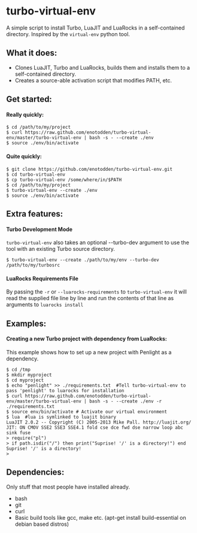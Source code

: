 turbo-virtual-env
=================

A simple script to install Turbo, LuaJIT and LuaRocks in a self-contained directory.
Inspired by the `virtual-env` python tool.



What it does:
-------------

+ Clones LuaJIT, Turbo and LuaRocks, builds them and installs them to a self-contained directory.
+ Creates a source-able activation script that modifies PATH, etc.



Get started:
------------

#### Really quickly:

    $ cd /path/to/my/project
    $ curl https://raw.github.com/enotodden/turbo-virtual-env/master/turbo-virtual-env | bash -s - --create ./env
    $ source ./env/bin/activate



#### Quite quickly:

    $ git clone https://github.com/enotodden/turbo-virtual-env.git 
    $ cd turbo-virtual-env
    $ cp turbo-virtual-env /some/where/in/$PATH
    $ cd /path/to/my/project
    $ turbo-virtual-env --create ./env
    $ source ./env/bin/activate


Extra features:
---------------

#### Turbo Development Mode

`turbo-virtual-env` also takes an optional --turbo-dev argument to 
use the tool with an existing Turbo source directory.

    $ turbo-virtual-env --create ./path/to/my/env --turbo-dev /path/to/my/turbosrc


#### LuaRocks Requirements File

By passing the `-r` or `--luarocks-requirements` to `turbo-virtual-env`
it will read the supplied file line by line and run the contents of that line
as arguments to `luarocks install`



Examples:
---------

#### Creating a new Turbo project with dependency from LuaRocks:

This example shows how to set up a new project with Penlight as a dependency.

    $ cd /tmp
    $ mkdir myproject
    $ cd myproject
    $ echo "penlight" >> ./requirements.txt  #Tell turbo-virtual-env to pass 'penlight' to luarocks for installation
    $ curl https://raw.github.com/enotodden/turbo-virtual-env/master/turbo-virtual-env | bash -s - --create ./env -r ./requirements.txt
    $ source env/bin/activate # Activate our virtual environment
    $ lua  #lua is symlinked to luajit binary
    LuaJIT 2.0.2 -- Copyright (C) 2005-2013 Mike Pall. http://luajit.org/
    JIT: ON CMOV SSE2 SSE3 SSE4.1 fold cse dce fwd dse narrow loop abc sink fuse
    > require("pl")
    > if path.isdir("/") then print("Suprise! '/' is a directory!") end
    Suprise! '/' is a directory!
    > 


Dependencies:
------------

Only stuff that most people have installed already.

+ bash
+ git
+ curl
+ Basic build tools like gcc, make etc. (apt-get install build-essential on debian based distros)




